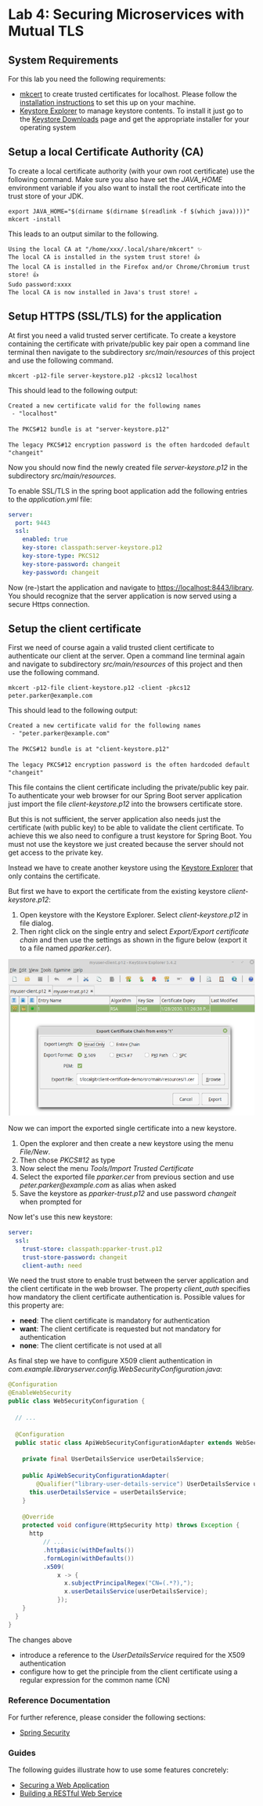 # Lab 4: Securing Microservices with Mutual TLS

## System Requirements

For this lab you need the following requirements:

* [mkcert](https://mkcert.dev/) to create trusted certificates for localhost. Please follow 
  the [installation instructions](https://github.com/FiloSottile/mkcert#installation) to set this up
  on your machine.
* [Keystore Explorer](https://keystore-explorer.org/) to manage keystore contents. To install it just 
  go to the [Keystore Downloads](https://keystore-explorer.org/downloads.html) page and get the appropriate
  installer for your operating system

## Setup a local Certificate Authority (CA)

To create a local certificate authority (with your own root certificate)
use the following command.
Make sure you also have set the _JAVA_HOME_ environment variable if you also want 
to install the root certificate into the trust store of your JDK. 

```shell
export JAVA_HOME="$(dirname $(dirname $(readlink -f $(which java))))"
mkcert -install
```

This leads to an output similar to the following.

```
Using the local CA at "/home/xxx/.local/share/mkcert" ✨
The local CA is installed in the system trust store! 👍
The local CA is installed in the Firefox and/or Chrome/Chromium trust store! 👍
Sudo password:xxxx
The local CA is now installed in Java's trust store! ☕️
```

## Setup HTTPS (SSL/TLS) for the application

At first you need a valid trusted server certificate.
To create a keystore containing the certificate with private/public key pair 
open a command line terminal then navigate to the subdirectory _src/main/resources_ of this project 
and use the following command.

```shell script
mkcert -p12-file server-keystore.p12 -pkcs12 localhost
```

This should lead to the following output:

```shell script
Created a new certificate valid for the following names
 - "localhost"

The PKCS#12 bundle is at "server-keystore.p12"

The legacy PKCS#12 encryption password is the often hardcoded default "changeit"
```

Now you should now find the newly created file _server-keystore.p12_ in the subdirectory _src/main/resources_.

To enable SSL/TLS in the spring boot application add the following entries to the _application.yml_ file:

```yaml
server:
  port: 9443  
  ssl:
    enabled: true
    key-store: classpath:server-keystore.p12
    key-store-type: PKCS12
    key-store-password: changeit
    key-password: changeit
```

Now (re-)start the application and navigate to [https://localhost:8443/library](https://localhost:8443/library).
You should recognize that the server application is now served using a secure Https connection.

## Setup the client certificate

First we need of course again a valid trusted client certificate to authenticate 
our client at the server.
Open a command line terminal again and navigate to subdirectory _src/main/resources_ of this project
and then use the following command.

```shell script
mkcert -p12-file client-keystore.p12 -client -pkcs12 peter.parker@example.com
```

This should lead to the following output:

```shell script
Created a new certificate valid for the following names
 - "peter.parker@example.com"

The PKCS#12 bundle is at "client-keystore.p12"

The legacy PKCS#12 encryption password is the often hardcoded default "changeit"
```

This file contains the client certificate including the private/public key pair.
To authenticate your web browser for our Spring Boot server application just import
the file _client-keystore.p12_ into the browsers certificate store.

But this is not sufficient, the server application also needs just the certificate (with public key)
to be able to validate the client certificate.
To achieve this we also need to configure a trust keystore for Spring Boot. 
You must not use the keystore we just created because the server should not get access to the private key.

Instead we have to create another keystore using the [Keystore Explorer](https://keystore-explorer.org/)
that only contains the certificate.

But first we have to export the certificate from the existing keystore _client-keystore.p12_:

1. Open keystore with the Keystore Explorer. Select _client-keystore.p12_ in file dialog.
2. Then right click on the single entry and select _Export/Export certificate chain_ and then use the 
   settings as shown in the figure below (export it to a file named _pparker.cer_).
   
![CertExport](images/cert_export.png)   

Now we can import the exported single certificate into a new keystore.

1. Open the explorer and then create a new keystore using the menu _File/New_. 
2. Then chose _PKCS#12_ as type
3. Now select the menu _Tools/Import Trusted Certificate_
4. Select the exported file _pparker.cer_ from previous section and use _peter.parker@example.com_ as alias when asked
5. Save the keystore as _pparker-trust.p12_ and use password _changeit_ when prompted for

Now let's use this new keystore:

```yaml
server:
  ssl:
    trust-store: classpath:pparker-trust.p12
    trust-store-password: changeit
    client-auth: need
```

We need the trust store to enable trust between the server application and the client certificate in the web browser.
The property _client_auth_ specifies how mandatory the client certificate authentication is.
Possible values for this property are:

* __need__: The client certificate is mandatory for authentication
* __want__: The client certificate is requested but not mandatory for authentication
* __none__: The client certificate is not used at all

As final step we have to configure X509 client authentication in _com.example.libraryserver.config.WebSecurityConfiguration.java_:

```java
@Configuration
@EnableWebSecurity
public class WebSecurityConfiguration {

  // ...

  @Configuration
  public static class ApiWebSecurityConfigurationAdapter extends WebSecurityConfigurerAdapter {

    private final UserDetailsService userDetailsService;

    public ApiWebSecurityConfigurationAdapter(
        @Qualifier("library-user-details-service") UserDetailsService userDetailsService) {
      this.userDetailsService = userDetailsService;
    }

    @Override
    protected void configure(HttpSecurity http) throws Exception {
      http
          // ...
          .httpBasic(withDefaults())
          .formLogin(withDefaults())
          .x509(
              x -> {
                x.subjectPrincipalRegex("CN=(.*?),");
                x.userDetailsService(userDetailsService);
              });
    }
  }
}
```

The changes above 

* introduce a reference to the _UserDetailsService_ required for the X509 authentication
* configure how to get the principle from the client certificate using a regular expression for the common name (CN)

### Reference Documentation
For further reference, please consider the following sections:

* [Spring Security](https://docs.spring.io/spring-boot/docs/2.2.4.RELEASE/reference/htmlsingle/#boot-features-security)

### Guides
The following guides illustrate how to use some features concretely:

* [Securing a Web Application](https://spring.io/guides/gs/securing-web/)
* [Building a RESTful Web Service](https://spring.io/guides/gs/rest-service/)


